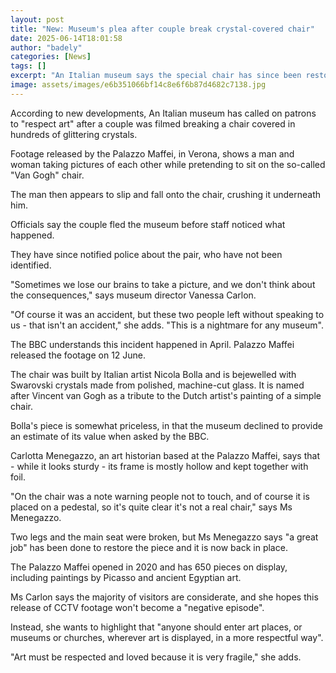 ```yaml
---
layout: post
title: "New: Museum's plea after couple break crystal-covered chair"
date: 2025-06-14T18:01:58
author: "badely"
categories: [News]
tags: []
excerpt: "An Italian museum says the special chair has since been restored, but the culprits haven't been found."
image: assets/images/e6b351066bf14c8e6f6b87d4682c7138.jpg
---
```


According to new developments, An Italian museum has called on patrons to "respect art" after a couple was filmed breaking a chair covered in hundreds of glittering crystals.

Footage released by the Palazzo Maffei, in Verona, shows a man and woman taking pictures of each other while pretending to sit on the so-called "Van Gogh" chair.

The man then appears to slip and fall onto the chair, crushing it underneath him. 

Officials say the couple fled the museum before staff noticed what happened.

They have since notified police about the pair, who have not been identified.

"Sometimes we lose our brains to take a picture, and we don't think about the consequences," says museum director Vanessa Carlon.

"Of course it was an accident, but these two people left without speaking to us - that isn't an accident," she adds. "This is a nightmare for any museum".

The BBC understands this incident happened in April. Palazzo Maffei released the footage on 12 June.

The chair was built by Italian artist Nicola Bolla and is bejewelled with Swarovski crystals made from polished, machine-cut glass. It is named after Vincent van Gogh as a tribute to the Dutch artist's painting of a simple chair.

Bolla's piece is somewhat priceless, in that the museum declined to provide an estimate of its value when asked by the BBC.

Carlotta Menegazzo, an art historian based at the Palazzo Maffei, says that - while it looks sturdy - its frame is mostly hollow and kept together with foil.

"On the chair was a note warning people not to touch, and of course it is placed on a pedestal, so it's quite clear it's not a real chair," says Ms Menegazzo.

Two legs and the main seat were broken, but Ms Menegazzo says "a great job" has been done to restore the piece and it is now back in place.

The Palazzo Maffei opened in 2020 and has 650 pieces on display, including paintings by Picasso and ancient Egyptian art.

Ms Carlon says the majority of visitors are considerate, and she hopes this release of CCTV footage won't become a "negative episode".

Instead, she wants to highlight that "anyone should enter art places, or museums or churches, wherever art is displayed, in a more respectful way".

"Art must be respected and loved because it is very fragile," she adds.

